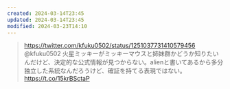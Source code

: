 ```yaml
---
created: 2024-03-14T23:45
updated: 2024-03-14T23:45
modified: 2024-03-23T14:10
---
```


> https://twitter.com/kfuku0502/status/1251037731410579456 @kfuku0502
> 火星ミッキーがミッキーマウスと姉妹群かどうか知りたいんだけど、決定的な公式情報が見つからない。alienと書いてあるから多分独立した系統なんだろうけど、確証を持てる表現ではない。
> https://t.co/15krBSctaP

